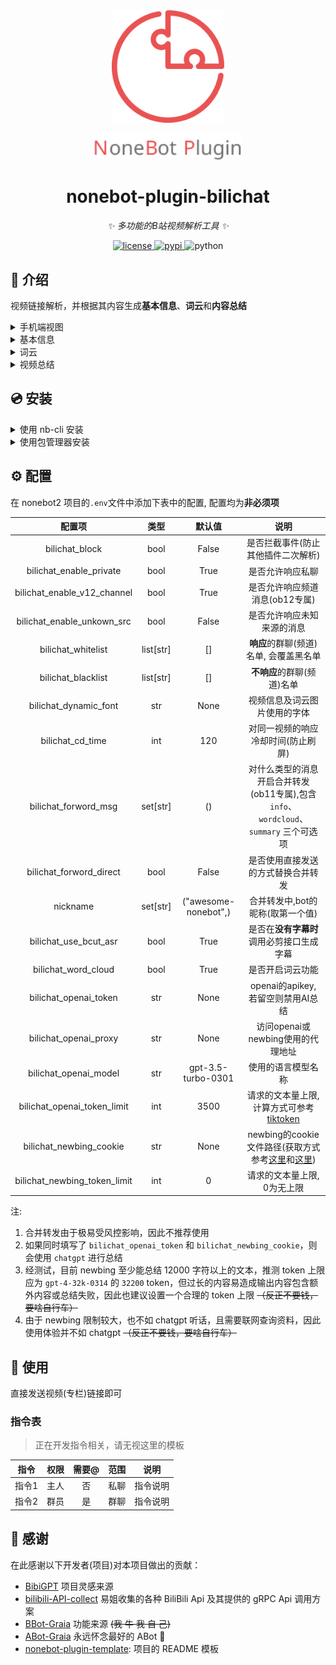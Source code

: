 <div align="center">
  <a href="https://v2.nonebot.dev/store"><img src="docs/nbp_logo.png" width="180" height="180" alt="NoneBotPluginLogo"></a>
  <br>
  <p><img src="docs/NoneBotPlugin.svg" width="240" alt="NoneBotPluginText"></p>
</div>

<div align="center">

# nonebot-plugin-bilichat

_✨ 多功能的B站视频解析工具 ✨_

<a href="./LICENSE">
    <img src="https://img.shields.io/github/license/djkcyl/nonebot-plugin-bilichat.svg" alt="license">
</a>
<a href="https://pypi.python.org/pypi/nonebot-plugin-bilichat">
    <img src="https://img.shields.io/pypi/v/nonebot-plugin-bilichat.svg" alt="pypi">
</a>
<img src="https://img.shields.io/badge/python-3.8+-blue.svg" alt="python">

</div>

## 📖 介绍

视频链接解析，并根据其内容生成**基本信息**、**词云**和**内容总结**

<details>
<summary>手机端视图</summary>

![](docs/mobile.png)
</details>

<details>
<summary>基本信息</summary>

![](docs/basic.png)
</details>

<details>
<summary>词云</summary>

![](docs/wordcloud.png)
</details>

<details>
<summary>视频总结</summary>

```markdown
## 总结
高通第二代骁龙7+的工程机，拥有台积电4nm工艺，CPU规格和骁龙8+一模一样，GPU规格上是新的Adreno 700架构，性能表现出众，能效曲线稍逊于8+，但中低频段能效水平相同，终端机价格如果能做到1500-2000元，竞争力还是很足的。 

## 要点
- 💻 第二代骁龙7+拥有台积电4nm工艺和与骁龙8+一样的CPU规格。
- 🎮 新的Adreno 700架构GPU规格性能强，比上一代7Gen1强了超过一倍。
- 📈 能效曲线稍逊于8+，但中低频段能效水平相同。
- 💰 如果终端机价格做到1500-2000元，竞争力还是很足的。
- 🧪 高通自己也意识到骁龙7系列的竞争力问题，这也使其成了必须要解决的一个问题。
- 🕹️ 7+ Gen2就是8+的CPU，旗舰规格下放，最大的受益者是大型游戏。
```

</details>

## 💿 安装

<details>
<summary>使用 nb-cli 安装</summary>
在 nonebot2 项目的根目录下打开命令行, 输入以下指令即可安装

    nb plugin install nonebot-plugin-bilichat[all]

</details>

<details>
<summary>使用包管理器安装</summary>
在 nonebot2 项目的插件目录下, 打开命令行, 根据你使用的包管理器, 输入相应的安装命令

<details>
<summary>pip</summary>

    pip install nonebot-plugin-bilichat[all]
</details>
<details>
<summary>pdm</summary>

    pdm add nonebot-plugin-bilichat[all]
</details>
<details>
<summary>poetry</summary>

    poetry add nonebot-plugin-bilichat[all]
</details>
<details>
<summary>conda</summary>

    conda install nonebot-plugin-bilichat[all]
</details>

打开 nonebot2 项目根目录下的 `pyproject.toml` 文件, 在 `[tool.nonebot]` 部分追加写入

    plugins = ["nonebot_plugin_bilichat"]

</details>

## ⚙️ 配置

在 nonebot2 项目的`.env`文件中添加下表中的配置, 配置均为**非必须项**

| 配置项 | 类型 | 默认值 | 说明 |
|:-----:|:----:|:----:|:----:|
| bilichat_block               | bool      | False                | 是否拦截事件(防止其他插件二次解析) |
| bilichat_enable_private      | bool      | True                 | 是否允许响应私聊 |
| bilichat_enable_v12_channel  | bool      | True                 | 是否允许响应频道消息(ob12专属) |
| bilichat_enable_unkown_src   | bool      | False                | 是否允许响应未知来源的消息 |
| bilichat_whitelist           | list[str] | []                   | **响应**的群聊(频道)名单, 会覆盖黑名单 |
| bilichat_blacklist           | list[str] | []                   | **不响应**的群聊(频道)名单 |
| bilichat_dynamic_font        | str       | None                 | 视频信息及词云图片使用的字体 |
| bilichat_cd_time             | int       | 120                  | 对同一视频的响应冷却时间(防止刷屏) |
| bilichat_forword_msg         | set[str]  | ()                   | 对什么类型的消息开启合并转发(ob11专属),包含 `info`、`wordcloud`、`summary` 三个可选项 |
| bilichat_forword_direct      | bool      | False                | 是否使用直接发送的方式替换合并转发 |
| nickname                     | set[str]  | ("awesome-nonebot",) | 合并转发中,bot的昵称(取第一个值) |
| bilichat_use_bcut_asr        | bool      | True                 | 是否在**没有字幕时**调用必剪接口生成字幕 |
| bilichat_word_cloud          | bool      | True                 | 是否开启词云功能 |
| bilichat_openai_token        | str       | None                 | openai的apikey, 若留空则禁用AI总结 |
| bilichat_openai_proxy        | str       | None                 | 访问openai或newbing使用的代理地址 |
| bilichat_openai_model        | str       | gpt-3.5-turbo-0301   | 使用的语言模型名称 |
| bilichat_openai_token_limit  | int       | 3500                 | 请求的文本量上限, 计算方式可参考[tiktoken](https://github.com/openai/tiktoken) |
| bilichat_newbing_cookie      | str       | None                 | newbing的cookie文件路径(获取方式参考[这里](https://github.com/acheong08/EdgeGPT#getting-authentication-required)和[这里](https://github.com/Harry-Jing/nonebot-plugin-bing-chat#%EF%B8%8F-%E9%85%8D%E7%BD%AE))
| bilichat_newbing_token_limit | int       | 0                    | 请求的文本量上限, 0为无上限 |

注:

1. 合并转发由于极易受风控影响，因此不推荐使用
2. 如果同时填写了 `bilichat_openai_token` 和 `bilichat_newbing_cookie`，则会使用 `chatgpt` 进行总结
3. 经测试，目前 newbing 至少能总结 12000 字符以上的文本，推测 token 上限应为 `gpt-4-32k-0314` 的 `32200` token，但过长的内容易造成输出内容包含额外内容或总结失败，因此也建议设置一个合理的 token 上限 ~~（反正不要钱，要啥自行车）~~
4. 由于 newbing 限制较大，也不如 chatgpt 听话，且需要联网查询资料，因此使用体验并不如 chatgpt ~~（反正不要钱，要啥自行车）~~

## 🎉 使用

直接发送视频(专栏)链接即可

### 指令表

> 正在开发指令相关，请无视这里的模板

| 指令 | 权限 | 需要@ | 范围 | 说明 |
|:-----:|:----:|:----:|:----:|:----:|
| 指令1 | 主人 | 否 | 私聊 | 指令说明 |
| 指令2 | 群员 | 是 | 群聊 | 指令说明 |

## 🙏 感谢

在此感谢以下开发者(项目)对本项目做出的贡献：

- [BibiGPT](https://github.com/JimmyLv/BibiGPT) 项目灵感来源
- [bilibili-API-collect](https://github.com/SocialSisterYi/bilibili-API-collect) 易姐收集的各种 BiliBili Api 及其提供的 gRPC Api 调用方案
- [BBot-Graia](https://github.com/djkcyl/BBot-Graia) 功能来源 ~~(我 牛 我 自 己)~~
- [ABot-Graia](https://github.com/djkcyl/ABot-Graia) 永远怀念最好的 ABot 🙏
- [nonebot-plugin-template](https://github.com/A-kirami/nonebot-plugin-template): 项目的 README 模板
